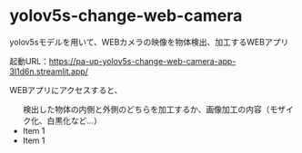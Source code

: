 # yolov5s-change-web-camera
yolov5sモデルを用いて、WEBカメラの映像を物体検出、加工するWEBアプリ

起動URL：https://pa-up-yolov5s-change-web-camera-app-3l1d6n.streamlit.app/

WEBアプリにアクセスすると、
<ul>
<li検出したい物体</li>検出した物体の内側と外側のどちらを加工するか、画像加工の内容（モザイク化、白黒化など...）
<li>Item 1</li>
<li>Item 1</li>
